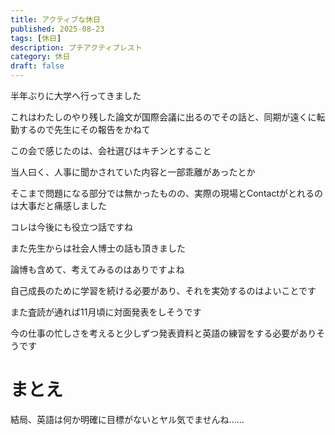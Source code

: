```yaml
---
title: アクティブな休日
published: 2025-08-23
tags: [休日]
description: プチアクティブレスト
category: 休日
draft: false
---
```


半年ぶりに大学へ行ってきました

これはわたしのやり残した論文が国際会議に出るのでその話と、同期が遠くに転勤するので先生にその報告をかねて

この会で感じたのは、会社選びはキチンとすること

当人曰く、人事に聞かされていた内容と一部乖離があったとか

そこまで問題になる部分では無かったものの、実際の現場とContactがとれるのは大事だと痛感しました

コレは今後にも役立つ話ですね

また先生からは社会人博士の話も頂きました

論博も含めて、考えてみるのはありですよね

自己成長のために学習を続ける必要があり、それを実効するのはよいことです

また査読が通れば11月頃に対面発表をしそうです

今の仕事の忙しさを考えると少しずつ発表資料と英語の練習をする必要がありそうです

# まとえ

結局、英語は何か明確に目標がないとヤル気でませんね......
